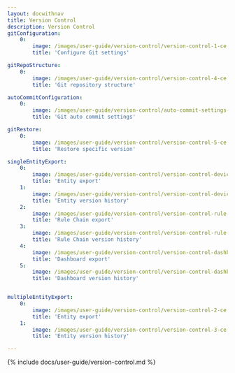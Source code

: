 ```yaml
---
layout: docwithnav
title: Version Control
description: Version Control
gitConfiguration:
    0:
        image: /images/user-guide/version-control/version-control-1-ce.png 
        title: 'Configure Git settings'

gitRepoStructure:
    0:
        image: /images/user-guide/version-control/version-control-4-ce.png 
        title: 'Git repository structure'

autoCommitConfiguration:
    0:
        image: /images/user-guide/version-control/auto-commit-settings-1-ce.png
        title: 'Git auto commit settings'

gitRestore:
    0:
        image: /images/user-guide/version-control/version-control-5-ce.png
        title: 'Restore specific version'

singleEntityExport:
    0:
        image: /images/user-guide/version-control/version-control-devices-1-ce.png
        title: 'Entity export'
    1:
        image: /images/user-guide/version-control/version-control-devices-2-ce.png
        title: 'Entity version history' 
    2:
        image: /images/user-guide/version-control/version-control-rule-chain-1-ce.png
        title: 'Rule Chain export'
    3:
        image: /images/user-guide/version-control/version-control-rule-chain-2-ce.png
        title: 'Rule Chain version history'
    4:
        image: /images/user-guide/version-control/version-control-dashboard-1-ce.png
        title: 'Dashboard export'
    5:
        image: /images/user-guide/version-control/version-control-dashboard-2-ce.png
        title: 'Dashboard version history'


multipleEntityExport:
    0:
        image: /images/user-guide/version-control/version-control-2-ce.png
        title: 'Entity export'
    1:
        image: /images/user-guide/version-control/version-control-3-ce.png
        title: 'Entity version history'

---
```


{% include docs/user-guide/version-control.md %}